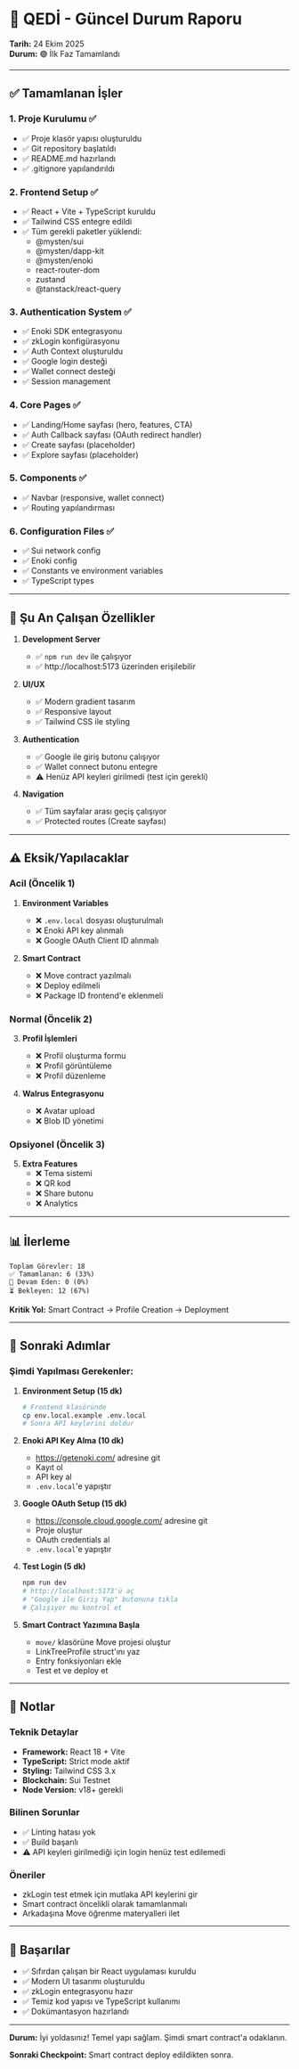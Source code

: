 # 🎯 QEDİ - Güncel Durum Raporu

**Tarih:** 24 Ekim 2025  
**Durum:** 🟢 İlk Faz Tamamlandı

---

## ✅ Tamamlanan İşler

### 1. Proje Kurulumu ✅
- ✅ Proje klasör yapısı oluşturuldu
- ✅ Git repository başlatıldı
- ✅ README.md hazırlandı
- ✅ .gitignore yapılandırıldı

### 2. Frontend Setup ✅
- ✅ React + Vite + TypeScript kuruldu
- ✅ Tailwind CSS entegre edildi
- ✅ Tüm gerekli paketler yüklendi:
  - @mysten/sui
  - @mysten/dapp-kit
  - @mysten/enoki
  - react-router-dom
  - zustand
  - @tanstack/react-query

### 3. Authentication System ✅
- ✅ Enoki SDK entegrasyonu
- ✅ zkLogin konfigürasyonu
- ✅ Auth Context oluşturuldu
- ✅ Google login desteği
- ✅ Wallet connect desteği
- ✅ Session management

### 4. Core Pages ✅
- ✅ Landing/Home sayfası (hero, features, CTA)
- ✅ Auth Callback sayfası (OAuth redirect handler)
- ✅ Create sayfası (placeholder)
- ✅ Explore sayfası (placeholder)

### 5. Components ✅
- ✅ Navbar (responsive, wallet connect)
- ✅ Routing yapılandırması

### 6. Configuration Files ✅
- ✅ Sui network config
- ✅ Enoki config
- ✅ Constants ve environment variables
- ✅ TypeScript types

---

## 🚀 Şu An Çalışan Özellikler

1. **Development Server**
   - ✅ `npm run dev` ile çalışıyor
   - ✅ http://localhost:5173 üzerinden erişilebilir

2. **UI/UX**
   - ✅ Modern gradient tasarım
   - ✅ Responsive layout
   - ✅ Tailwind CSS ile styling

3. **Authentication**
   - ✅ Google ile giriş butonu çalışıyor
   - ✅ Wallet connect butonu entegre
   - ⚠️ Henüz API keyleri girilmedi (test için gerekli)

4. **Navigation**
   - ✅ Tüm sayfalar arası geçiş çalışıyor
   - ✅ Protected routes (Create sayfası)

---

## ⚠️ Eksik/Yapılacaklar

### Acil (Öncelik 1)
1. **Environment Variables**
   - ❌ `.env.local` dosyası oluşturulmalı
   - ❌ Enoki API key alınmalı
   - ❌ Google OAuth Client ID alınmalı

2. **Smart Contract**
   - ❌ Move contract yazılmalı
   - ❌ Deploy edilmeli
   - ❌ Package ID frontend'e eklenmeli

### Normal (Öncelik 2)
3. **Profil İşlemleri**
   - ❌ Profil oluşturma formu
   - ❌ Profil görüntüleme
   - ❌ Profil düzenleme

4. **Walrus Entegrasyonu**
   - ❌ Avatar upload
   - ❌ Blob ID yönetimi

### Opsiyonel (Öncelik 3)
5. **Extra Features**
   - ❌ Tema sistemi
   - ❌ QR kod
   - ❌ Share butonu
   - ❌ Analytics

---

## 📊 İlerleme

```
Toplam Görevler: 18
✅ Tamamlanan: 6 (33%)
🔄 Devam Eden: 0 (0%)
⏳ Bekleyen: 12 (67%)
```

**Kritik Yol:** Smart Contract → Profile Creation → Deployment

---

## 🎯 Sonraki Adımlar

### Şimdi Yapılması Gerekenler:

1. **Environment Setup (15 dk)**
   ```bash
   # Frontend klasöründe
   cp env.local.example .env.local
   # Sonra API keylerini doldur
   ```

2. **Enoki API Key Alma (10 dk)**
   - https://getenoki.com/ adresine git
   - Kayıt ol
   - API key al
   - `.env.local`'e yapıştır

3. **Google OAuth Setup (15 dk)**
   - https://console.cloud.google.com/ adresine git
   - Proje oluştur
   - OAuth credentials al
   - `.env.local`'e yapıştır

4. **Test Login (5 dk)**
   ```bash
   npm run dev
   # http://localhost:5173'ü aç
   # "Google ile Giriş Yap" butonuna tıkla
   # Çalışıyor mu kontrol et
   ```

5. **Smart Contract Yazımına Başla**
   - `move/` klasörüne Move projesi oluştur
   - LinkTreeProfile struct'ını yaz
   - Entry fonksiyonları ekle
   - Test et ve deploy et

---

## 📝 Notlar

### Teknik Detaylar
- **Framework:** React 18 + Vite
- **TypeScript:** Strict mode aktif
- **Styling:** Tailwind CSS 3.x
- **Blockchain:** Sui Testnet
- **Node Version:** v18+ gerekli

### Bilinen Sorunlar
- ✅ Linting hatası yok
- ✅ Build başarılı
- ⚠️ API keyleri girilmediği için login henüz test edilemedi

### Öneriler
- zkLogin test etmek için mutlaka API keylerini gir
- Smart contract öncelikli olarak tamamlanmalı
- Arkadaşına Move öğrenme materyalleri ilet

---

## 🎉 Başarılar

- ✅ Sıfırdan çalışan bir React uygulaması kuruldu
- ✅ Modern UI tasarımı oluşturuldu
- ✅ zkLogin entegrasyonu hazır
- ✅ Temiz kod yapısı ve TypeScript kullanımı
- ✅ Dokümantasyon hazırlandı

---

**Durum:** İyi yoldasınız! Temel yapı sağlam. Şimdi smart contract'a odaklanın.

**Sonraki Checkpoint:** Smart contract deploy edildikten sonra.

